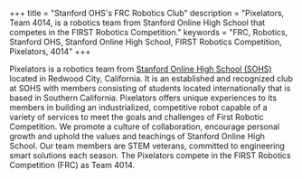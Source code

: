 +++
title = "Stanford OHS's FRC Robotics Club"
description = "Pixelators, Team 4014, is a robotics team from Stanford Online High School that competes in the FIRST Robotics Competition."
keywords = "FRC, Robotics, Stanford OHS, Stanford Online High School, FIRST Robotics Competition, Pixelators, 4014"
+++

Pixelators is a robotics team from [Stanford Online High School (SOHS)](https://ohs.stanford.edu/) located in Redwood City, California.
It is an established and recognized club at SOHS with members consisting of students located internationally that is based in Southern California.
Pixelators offers unique experiences to its members in building an industrialized, competitive robot capable of a variety of services to meet the goals and challenges of First Robotic Competition. We promote a culture of collaboration, encourage personal growth and uphold the values and teachings of Stanford Online High School.
Our team members are STEM veterans, committed to engineering smart solutions each season.
The Pixelators compete in the FIRST Robotics Competition (FRC) as Team 4014.
